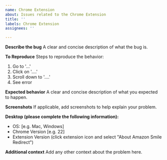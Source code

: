 ```yaml
---
name: Chrome Extension
about: Issues related to the Chrome Extension
title: ''
labels: Chrome Extension
assignees: ''

---
```


**Describe the bug**
A clear and concise description of what the bug is.

**To Reproduce**
Steps to reproduce the behavior:
1. Go to '...'
2. Click on '....'
3. Scroll down to '....'
4. See error

**Expected behavior**
A clear and concise description of what you expected to happen.

**Screenshots**
If applicable, add screenshots to help explain your problem.

**Desktop (please complete the following information):**
 - OS: [e.g. Mac, Windows]
 - Chrome Version [e.g. 22]
 - Extension Version (click extension icon and select "About Amazon Smile Redirect")

**Additional context**
Add any other context about the problem here.
